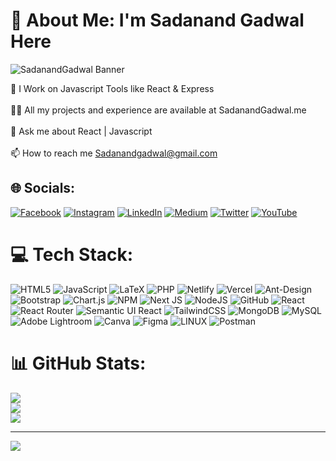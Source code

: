# 💫 About Me: I'm Sadanand Gadwal Here

![SadanandGadwal Banner]([https://app.gemoo.com/share/image-annotation/606568634105073664?codeId=MpKzzR0Oe31a2&origin=imageurlgenerator&card=606568631726903296](https://lh3.googleusercontent.com/pw/ABLVV86jdJ4-Bu_2_VF9gumX1KwWkyeZzsLvXiyjJ8vmD5YpiZqCAqDWCjypR0R3G7s0dFuHPDwy1wI48yAPPU5PpUYivN9IOCqNy4MS9NzM1P8xa55BJzCsj2Krnvity5h_f8H32QvSt8-FW9irx13Rt96dxmJxTXZt3-Rx06ueNllmXPJun35GGD4wNNeJ3kcbgfJJMHKkivbeA_1PPhOXQgRWE61FjkX1RpW36m0EkzmVZcEeEiW4Fynz_o4OPhQfbpiz5aP9mTUnbGNf0A7zlAyNOt5B8r4MEINT9EndQEv_uxYe_stpRKqBF_c1SQkVNJkiNgEjHSOCCt_skCJVJ_fozb4CInU9vkWLnMbIFzAJV-7gQP7WTjbVBEt8YbD_o2nqiMo9g2U84IUI2elbS5Wt-Ljp0wV5zagcVQqTJevTIhVIjvnIKo5AL7MDv68C_eaxSGPu1O4PPwiYuKkvjRBg3jWJl0I9GDtAvdsjUB1pv5StUWfF4RY3aHkfT1YvOnvvU0rtLE9-s2Z22OfFdPAjjVHg-QWV_u6iMGkh05hStvOM8HbEzpiY-1eq6fhN5B1p0-3VDrvF4WfniIaBKKwOwtZumLHiylss71fOcM8Wpeg49vT45HsSPTPhN_BgZHm9wXx3kj5bEd5oeF9s6TpVBdydGgApzR_L9XoO8pC7EyaMre-TvwWvBGeaTBMvQMsrkBNYPQf9PLU5btlBDkFLqgQLUZFSms8M-RqHPmbrGMGtzHP_1WHqu-OYbxa_1oVz92ATpC7CIWwYjy1LrTCipWXtz0aFZDbbfgienEoY-Z1Ou2p97zOszamX6zu1quVjHyoa9N3j-70-AgpmkAUQeH31biuXfKpWMjc84AbeI2JZ97lZpavMYoU27mrPrAvag9cZHZZwY6JqCrlAgp9HfdF58HKVwoD4ViU=w1366-h410-s-no-gm?authuser=0))

🔭️ I Work on Javascript Tools like React & Express<br><br>🧑‍💻️ All my projects and experience are available at SadanandGadwal.me <br><br>💬️ Ask me about React | Javascript <br><br>📫 How to reach me Sadanandgadwal@gmail.com<br>



## 🌐 Socials:
[![Facebook](https://img.shields.io/badge/Facebook-%231877F2.svg?logo=Facebook&logoColor=white)](https://facebook.com/sadanandgadwal7) [![Instagram](https://img.shields.io/badge/Instagram-%23E4405F.svg?logo=Instagram&logoColor=white)](https://instagram.com/sadanand_gadwal) [![LinkedIn](https://img.shields.io/badge/LinkedIn-%230077B5.svg?logo=linkedin&logoColor=white)](https://linkedin.com/in/sadanand-gadwal) [![Medium](https://img.shields.io/badge/Medium-12100E?logo=medium&logoColor=white)](https://medium.com/@sadanandgadwal) [![Twitter](https://img.shields.io/badge/Twitter-%231DA1F2.svg?logo=Twitter&logoColor=white)](https://twitter.com/sadanandgadwal) [![YouTube](https://img.shields.io/badge/YouTube-%23FF0000.svg?logo=YouTube&logoColor=white)](https://youtube.com/@sadanandgadwal) 

# 💻 Tech Stack:
![HTML5](https://img.shields.io/badge/html5-%23E34F26.svg?style=for-the-badge&logo=html5&logoColor=white) ![JavaScript](https://img.shields.io/badge/javascript-%23323330.svg?style=for-the-badge&logo=javascript&logoColor=%23F7DF1E) ![LaTeX](https://img.shields.io/badge/latex-%23008080.svg?style=for-the-badge&logo=latex&logoColor=white) ![PHP](https://img.shields.io/badge/php-%23777BB4.svg?style=for-the-badge&logo=php&logoColor=white) ![Netlify](https://img.shields.io/badge/netlify-%23000000.svg?style=for-the-badge&logo=netlify&logoColor=#00C7B7) ![Vercel](https://img.shields.io/badge/vercel-%23000000.svg?style=for-the-badge&logo=vercel&logoColor=white) ![Ant-Design](https://img.shields.io/badge/-AntDesign-%230170FE?style=for-the-badge&logo=ant-design&logoColor=white) ![Bootstrap](https://img.shields.io/badge/bootstrap-%23563D7C.svg?style=for-the-badge&logo=bootstrap&logoColor=white) ![Chart.js](https://img.shields.io/badge/chart.js-F5788D.svg?style=for-the-badge&logo=chart.js&logoColor=white) ![NPM](https://img.shields.io/badge/NPM-%23000000.svg?style=for-the-badge&logo=npm&logoColor=white) ![Next JS](https://img.shields.io/badge/Next-black?style=for-the-badge&logo=next.js&logoColor=white) ![NodeJS](https://img.shields.io/badge/node.js-6DA55F?style=for-the-badge&logo=node.js&logoColor=white) ![GitHub](https://img.shields.io/badge/GitHub-%23121011.svg?style=for-the-badge&logo=github&logoColor=white) ![React](https://img.shields.io/badge/react-%2320232a.svg?style=for-the-badge&logo=react&logoColor=%2361DAFB) ![React Router](https://img.shields.io/badge/React_Router-CA4245?style=for-the-badge&logo=react-router&logoColor=white) ![Semantic UI React](https://img.shields.io/badge/Semantic%20UI%20React-%2335BDB2.svg?style=for-the-badge&logo=SemanticUIReact&logoColor=white) ![TailwindCSS](https://img.shields.io/badge/tailwindcss-%2338B2AC.svg?style=for-the-badge&logo=tailwind-css&logoColor=white) ![MongoDB](https://img.shields.io/badge/MongoDB-%234ea94b.svg?style=for-the-badge&logo=mongodb&logoColor=white) ![MySQL](https://img.shields.io/badge/mysql-%2300f.svg?style=for-the-badge&logo=mysql&logoColor=white) ![Adobe Lightroom](https://img.shields.io/badge/Adobe%20Lightroom-31A8FF.svg?style=for-the-badge&logo=Adobe%20Lightroom&logoColor=white) ![Canva](https://img.shields.io/badge/Canva-%2300C4CC.svg?style=for-the-badge&logo=Canva&logoColor=white) 	![Figma](https://img.shields.io/badge/figma-%23F24E1E.svg?style=for-the-badge&logo=figma&logoColor=white) ![LINUX](https://img.shields.io/badge/Linux-FCC624?style=for-the-badge&logo=linux&logoColor=black) ![Postman](https://img.shields.io/badge/Postman-FF6C37?style=for-the-badge&logo=postman&logoColor=white)
# 📊 GitHub Stats:
![](https://github-readme-stats.vercel.app/api?username=Sadanandgadwal&theme=dark&hide_border=false&include_all_commits=true&count_private=false)<br/>
![](https://github-readme-streak-stats.herokuapp.com/?user=Sadanandgadwal&theme=dark&hide_border=false)<br/>
![](https://github-readme-stats.vercel.app/api/top-langs/?username=Sadanandgadwal&theme=dark&hide_border=false&include_all_commits=true&count_private=false&layout=compact)

---
[![](https://visitcount.itsvg.in/api?id=Sadanandgadwal&icon=0&color=0)](https://visitcount.itsvg.in)

<!-- Proudly created with GPRM ( https://gprm.itsvg.in ) -->
